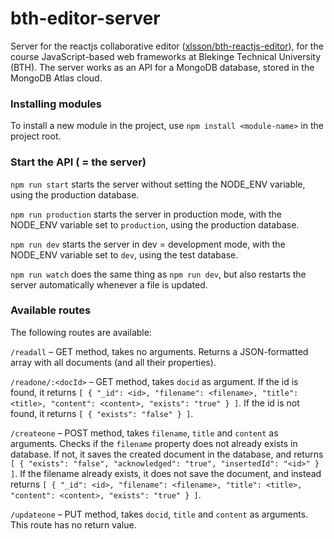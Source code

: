 # bth-editor-server
Server for the reactjs collaborative editor ([xlsson/bth-reactjs-editor](https://github.com/xlsson/bth-reactjs-editor)), for the course JavaScript-based web frameworks at Blekinge Technical University (BTH). The server works as an API for a MongoDB database, stored
in the MongoDB Atlas cloud.

### Installing modules
To install a new module in the project, use `npm install <module-name>` in the
project root.

### Start the API ( = the server)
`npm run start` starts the server without setting the NODE_ENV variable, using
the production database.

`npm run production` starts the server in production mode, with the NODE_ENV
variable set to `production`, using the production database.

`npm run dev` starts the server in dev = development mode,  with the NODE_ENV
variable set to `dev`, using the test database.

`npm run watch` does the same thing as `npm run dev`, but also restarts the
server automatically whenever a file is updated.

### Available routes
The following routes are available:

`/readall` – GET method, takes no arguments.
Returns a JSON-formatted array with all documents (and all their properties).

`/readone/:<docId>` – GET method, takes `docid` as argument.
If the id is found, it returns
`[ { "_id": <id>, "filename": <filename>, "title": <title>, "content": <content>, "exists": "true" } ]`.
If the id is not found, it returns `[ { "exists": "false" } ]`.

`/createone` – POST method, takes `filename`, `title` and `content` as arguments.
Checks if the `filename` property does not already exists in database. If not, it saves the
created document in the database, and returns `[ { "exists": "false", "acknowledged": "true", "insertedId": "<id>" } ]`.
If the filename already exists, it does not save the document, and instead returns
`[ { "_id": <id>, "filename": <filename>, "title": <title>, "content": <content>, "exists": "true" } ]`.

`/updateone` – PUT method, takes `docid`, `title` and `content` as arguments.
This route has no return value.
